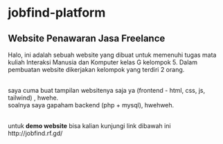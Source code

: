 # jobfind-platform
<h2>Website Penawaran Jasa Freelance</h2>

Halo, ini adalah sebuah website yang dibuat untuk memenuhi tugas mata kuliah Interaksi Manusia dan Komputer kelas G kelompok 5.
Dalam pembuatan website dikerjakan kelompok yang terdiri 2 orang. <br><br>

saya cuma buat tampilan websitenya saja ya (frontend - html, css, js, tailwind) , hwehe.
<br>
soalnya saya gapaham backend (php + mysql), hwehweh. 

<br>
untuk <strong>demo website</strong> bisa kalian kunjungi link dibawah ini <br>
http://jobfind.rf.gd/
